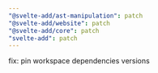 ```yaml
---
"@svelte-add/ast-manipulation": patch
"@svelte-add/website": patch
"@svelte-add/core": patch
"svelte-add": patch
---
```


fix: pin workspace dependencies versions
